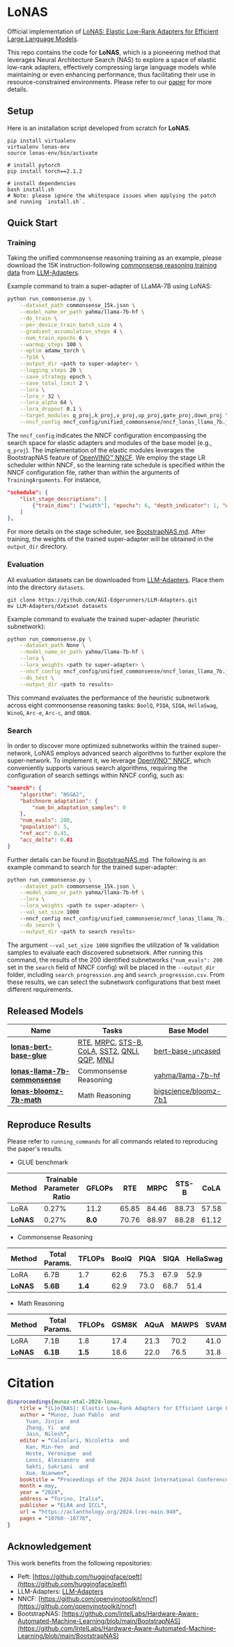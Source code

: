 # LoNAS

Official implementation of [LoNAS: Elastic Low-Rank Adapters for Efficient Large Language Models](https://aclanthology.org/2024.lrec-main.940).

This repo contains the code for **LoNAS**, which is a pioneering method that leverages Neural Architecture Search (NAS) to explore a space of elastic low-rank adapters, effectively compressing large language models while maintaining or even enhancing performance, thus facilitating their use in resource-constrained environments. Please refer to our [paper](https://aclanthology.org/2024.lrec-main.940) for more details.

## Setup

Here is an installation script developed from scratch for **LoNAS**.

```
pip install virtualenv
virtualenv lonas-env
source lonas-env/bin/activate

# install pytorch
pip install torch==2.1.2

# install dependencies
bash install.sh
# Note: please ignore the whitespace issues when applying the patch and running `install.sh`.
```

## Quick Start

### Training

Taking the unified commonsense reasoning training as an example, please download the 15K 
instruction-following [commonsense reasoning training data](https://github.com/AGI-Edgerunners/LLM-Adapters/blob/main/ft-training_set/commonsense_15k.json) 
from [LLM-Adapters](https://github.com/AGI-Edgerunners/LLM-Adapters). 

Example command to train a super-adapter of LLaMA-7B using LoNAS:

```bash
python run_commonsense.py \
    --dataset_path commonsense_15k.json \
    --model_name_or_path yahma/llama-7b-hf \
    --do_train \
    --per_device_train_batch_size 4 \
    --gradient_accumulation_steps 4 \
    --num_train_epochs 6 \
    --warmup_steps 100 \
    --optim adamw_torch \
    --fp16 \
    --output_dir <path to super-adapter> \
    --logging_steps 20 \
    --save_strategy epoch \
    --save_total_limit 2 \
    --lora \
    --lora_r 32 \
    --lora_alpha 64 \
    --lora_dropout 0.1 \
    --target_modules q_proj,k_proj,v_proj,up_proj,gate_proj,down_proj \
    --nncf_config nncf_config/unified_commonsense/nncf_lonas_llama_7b.json
```

The `nncf_config` indicates the NNCF configuration encompassing the search space for elastic adapters and modules of the base model (e.g., `q_proj`). 
The implementation of the elastic modules leverages the BootstrapNAS feature of [OpenVINO™ NNCF](https://github.com/openvinotoolkit/nncf).
We employ the stage LR scheduler within NNCF, so the learning rate schedule is specified within the NNCF configuration file, 
rather than within the arguments of `TrainingArguments`. For instance, 
```json
"schedule": {
    "list_stage_descriptions": [
        {"train_dims": ["width"], "epochs": 6, "depth_indicator": 1, "width_indicator": 5, "init_lr": 3e-4, "epochs_lr": 6, "sample_rate": 1}
    ]
},
```
For more details on the stage scheduler, see [BootstrapNAS.md](https://github.com/openvinotoolkit/nncf/blob/develop/nncf/experimental/torch/nas/bootstrapNAS/BootstrapNAS.md).
After training, the weights of the trained super-adapter will be obtained in the `output_dir` directory.


### Evaluation

All evaluation datasets can be downloaded from [LLM-Adapters](https://github.com/AGI-Edgerunners/LLM-Adapters).
Place them into the directory `datasets`.
```
git clone https://github.com/AGI-Edgerunners/LLM-Adapters.git
mv LLM-Adapters/dataset datasets 
```

Example command to evaluate the trained super-adapter (heuristic subnetwork):

```bash
python run_commonsense.py \
    --dataset_path None \
    --model_name_or_path yahma/llama-7b-hf \
    --lora \
    --lora_weights <path to super-adapter> \
    --nncf_config nncf_config/unified_commonsense/nncf_lonas_llama_7b.json \
    --do_test \
    --output_dir <path to results>
```

This command evaluates the performance of the heuristic subnetwork across eight commonsense reasoning tasks: 
`BoolQ`, `PIQA`, `SIQA`, `HellaSwag`, `WinoG`, `Arc-e`, `Arc-c`, and `OBQA`.

### Search

In order to discover more optimized subnetworks within the trained super-network, LoNAS employs advanced search algorithms 
to further explore the super-network. To implement it, we leverage [OpenVINO™ NNCF](https://github.com/openvinotoolkit/nncf), 
which conveniently supports various search algorithms, requiring the configuration of search settings within NNCF config, 
such as:
```json
"search": {
    "algorithm": "NSGA2",
    "batchnorm_adaptation": {
        "num_bn_adaptation_samples": 0
    },
    "num_evals": 200,
    "population": 5,
    "ref_acc": 0.45,
    "acc_delta": 0.01
}
```

Further details can be found in [BootstrapNAS.md](https://github.com/openvinotoolkit/nncf/blob/develop/nncf/experimental/torch/nas/bootstrapNAS/BootstrapNAS.md). 
The following is an example command to search for the trained super-adapter:

```bash
python run_commonsense.py \
    --dataset_path commonsense_15k.json \
    --model_name_or_path yahma/llama-7b-hf \
    --lora \
    --lora_weights <path to super-adapter> \
    --val_set_size 1000
    --nncf_config nncf_config/unified_commonsense/nncf_lonas_llama_7b.json \
    --do_search \
    --output_dir <path to search results>
```

The argument `--val_set_size 1000` signifies the utilization of 1k validation samples to evaluate each discovered 
subnetwork. After running this command, the results of the 200 identified subnetworks (`"num_evals": 200` set in the `search` field of NNCF config) will be placed in the `--output_dir` folder, including `search_progression.png` and `search_progression.csv`. 
From these results, we can select the subnetwork configurations that best meet different requirements.


## Released Models


| Name                                                                                          | Tasks                                                                                                                                                                                                                                                                                                                                                                                                                                                                                                                                                                                                                                                                                                                                                                        | Base Model                                                                |
|-----------------------------------------------------------------------------------------------|------------------------------------------------------------------------------------------------------------------------------------------------------------------------------------------------------------------------------------------------------------------------------------------------------------------------------------------------------------------------------------------------------------------------------------------------------------------------------------------------------------------------------------------------------------------------------------------------------------------------------------------------------------------------------------------------------------------------------------------------------------------------------|---------------------------------------------------------------------------|
| **[lonas-bert-base-glue](https://huggingface.co/IntelLabs/lonas-bert-base-glue)**             | [RTE](https://huggingface.co/IntelLabs/lonas-bert-base-glue/tree/main/lonas-bert-base-rte), [MRPC](https://huggingface.co/IntelLabs/lonas-bert-base-glue/tree/main/lonas-bert-base-mrpc), [STS-B](https://huggingface.co/IntelLabs/lonas-bert-base-glue/tree/main/lonas-bert-base-stsb), [CoLA](https://huggingface.co/IntelLabs/lonas-bert-base-glue/tree/main/lonas-bert-base-cola), [SST2](https://huggingface.co/IntelLabs/lonas-bert-base-glue/tree/main/lonas-bert-base-sst2), [QNLI](https://huggingface.co/IntelLabs/lonas-bert-base-glue/tree/main/lonas-bert-base-qnli), [QQP](https://huggingface.co/IntelLabs/lonas-bert-base-glue/tree/main/lonas-bert-base-qqp),  [MNLI](https://huggingface.co/IntelLabs/lonas-bert-base-glue/tree/main/lonas-bert-base-mnli) | [bert-base-uncased](https://huggingface.co/google-bert/bert-base-uncased) |
| **[lonas-llama-7b-commonsense](https://huggingface.co/IntelLabs/lonas-llama-7b-commonsense-adapter)** | Commonsense Reasoning                                                                                                                                                                                                                                                                                                                                                                                                                                                                                                                                                                                                                                                                                                                                                        | [yahma/llama-7b-hf](https://huggingface.co/yahma/llama-7b-hf)             |
| **[lonas-bloomz-7b-math](https://huggingface.co/IntelLabs/lonas-bloomz-7b-math)**             | Math Reasoning                                                                                                                                                                                                                                                                                                                                                                                                                                                                                                                                                                                                                                                                                                                                                               | [bigscience/bloomz-7b1](https://huggingface.co/bigscience/bloomz-7b1)     |

## Reproduce Results

Please refer to `running_commands` for all commands related to reproducing the paper's results.

- GLUE benchmark

| Method      | Trainable Parameter Ratio | GFLOPs     | RTE   | MRPC  | STS-B | CoLA  | SST-2 | QNLI  | QQP   | MNLI  | AVG       |
|-------------|---------------------------|------------|-------|-------|-------|-------|-------|-------|-------|-------|-----------|
| LoRA        | 0.27%                     | 11.2       | 65.85 | 84.46 | 88.73 | 57.58 | 92.06 | 90.62 | 89.41 | 83.00 | 81.46     |
| **LoNAS**   | 0.27%                     | **8.0**    | 70.76 | 88.97 | 88.28 | 61.12 | 93.23 | 91.21 | 88.55 | 82.00 | **83.02** |

- Commonsense Reasoning

| Method      | Total Params.  | TFLOPs    | BoolQ | PIQA | SIQA | HellaSwag | WinoG | Arc-e | Arc-c | OBQA | Average        |
|-------------|----------------|-----------|-------|------|------|-----------|-------|-------|-------|------|----------------|
| LoRA        | 6.7B           | 1.7       | 62.6  | 75.3 | 67.9 | 52.9      | 58.6  | 79.2  | 58.3  | 71.2 | **65.8**       |
| **LoNAS**   | **5.6B**       | **1.4**   | 62.9  | 73.0 | 68.7 | 51.4      | 63.9  | 72.3  | 58.5  | 71.0 | 65.2           |

- Math Reasoning

| Method     | Total Params. | TFLOPs    | GSM8K | AQuA | MAWPS | SVAMP | Average   |
|------------|---------------|-----------|-------|------|-------|-------|-----------|
| LoRA       | 7.1B          | 1.8       | 17.4  | 21.3 | 70.2  | 41.0  | **37.5**  |
| **LoNAS**  | **6.1B**      | **1.5**   | 18.6  | 22.0 | 76.5  | 31.8  | 37.2      |


# Citation

```bibtex
@inproceedings{munoz-etal-2024-lonas,
    title = "{L}o{NAS}: Elastic Low-Rank Adapters for Efficient Large Language Models",
    author = "Munoz, Juan Pablo  and
      Yuan, Jinjie  and
      Zheng, Yi  and
      Jain, Nilesh",
    editor = "Calzolari, Nicoletta  and
      Kan, Min-Yen  and
      Hoste, Veronique  and
      Lenci, Alessandro  and
      Sakti, Sakriani  and
      Xue, Nianwen",
    booktitle = "Proceedings of the 2024 Joint International Conference on Computational Linguistics, Language Resources and Evaluation (LREC-COLING 2024)",
    month = may,
    year = "2024",
    address = "Torino, Italia",
    publisher = "ELRA and ICCL",
    url = "https://aclanthology.org/2024.lrec-main.940",
    pages = "10760--10776",
}
```


## Acknowledgement
This work benefits from the following repositories:

- Peft: [https://github.com/huggingface/peft](https://github.com/huggingface/peft)
- LLM-Adapters: [LLM-Adapters](https://github.com/AGI-Edgerunners/LLM-Adapters)
- NNCF: [https://github.com/openvinotoolkit/nncf](https://github.com/openvinotoolkit/nncf)
- BootstrapNAS: [https://github.com/IntelLabs/Hardware-Aware-Automated-Machine-Learning/blob/main/BootstrapNAS](https://github.com/IntelLabs/Hardware-Aware-Automated-Machine-Learning/blob/main/BootstrapNAS)
